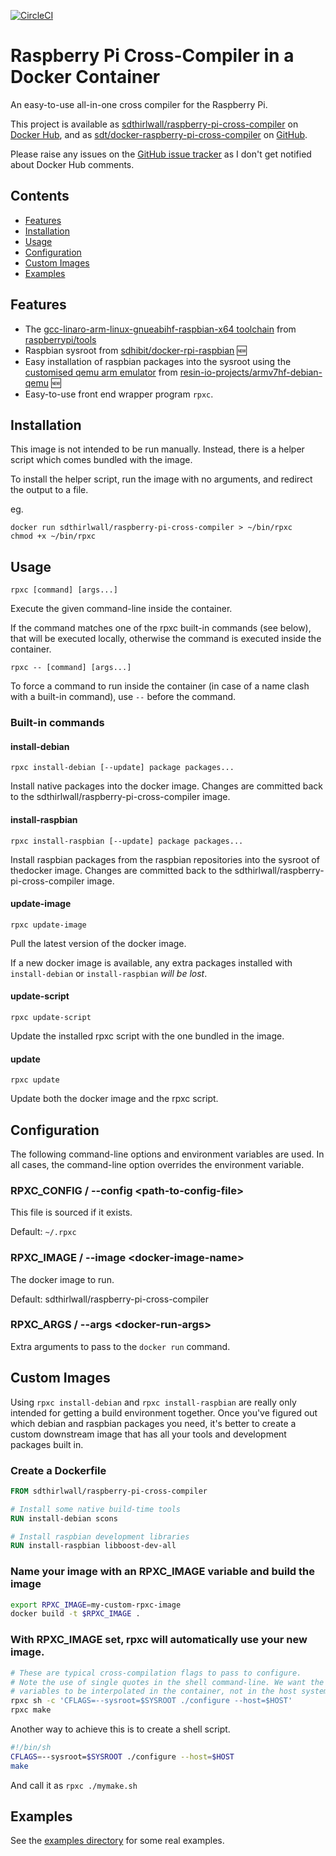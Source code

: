 [![CircleCI](https://circleci.com/gh/sdt/docker-raspberry-pi-cross-compiler.svg?style=svg)](https://circleci.com/gh/sdt/docker-raspberry-pi-cross-compiler)
# Raspberry Pi Cross-Compiler in a Docker Container

An easy-to-use  all-in-one cross compiler for the Raspberry Pi.

This project is available as [sdthirlwall/raspberry-pi-cross-compiler](https://registry.hub.docker.com/u/sdthirlwall/raspberry-pi-cross-compiler/) on [Docker Hub](https://hub.docker.com/), and as [sdt/docker-raspberry-pi-cross-compiler](https://github.com/sdt/docker-raspberry-pi-cross-compiler) on [GitHub](https://github.com).

Please raise any issues on the [GitHub issue tracker](https://github.com/sdt/docker-raspberry-pi-cross-compiler/issues) as I don't get notified about Docker Hub comments.

## Contents

* [Features](#features)
* [Installation](#installation)
* [Usage](#usage)
* [Configuration](#configuration)
* [Custom Images](#custom-images)
* [Examples](#examples)

## Features

* The [gcc-linaro-arm-linux-gnueabihf-raspbian-x64 toolchain](https://github.com/raspberrypi/tools/tree/master/arm-bcm2708/gcc-linaro-arm-linux-gnueabihf-raspbian-x64) from [raspberrypi/tools](https://github.com/raspberrypi/tools)
* Raspbian sysroot from [sdhibit/docker-rpi-raspbian](https://github.com/sdhibit/docker-rpi-raspbian) :new:
* Easy installation of raspbian packages into the sysroot using the [customised qemu arm emulator](https://resin.io/blog/building-arm-containers-on-any-x86-machine-even-dockerhub/) from [resin-io-projects/armv7hf-debian-qemu](https://github.com/resin-io-projects/armv7hf-debian-qemu) :new:
* Easy-to-use front end wrapper program `rpxc`.

## Installation

This image is not intended to be run manually. Instead, there is a helper script which comes bundled with the image.

To install the helper script, run the image with no arguments, and redirect the output to a file.

eg.
```
docker run sdthirlwall/raspberry-pi-cross-compiler > ~/bin/rpxc
chmod +x ~/bin/rpxc
```

## Usage

`rpxc [command] [args...]`

Execute the given command-line inside the container.

If the command matches one of the rpxc built-in commands (see below), that will be executed locally, otherwise the command is executed inside the container.

`rpxc -- [command] [args...]`

To force a command to run inside the container (in case of a name clash with a built-in command), use `--` before the command.

### Built-in commands

#### install-debian

`rpxc install-debian [--update] package packages...`

Install native packages into the docker image. Changes are committed back to the sdthirlwall/raspberry-pi-cross-compiler image.

#### install-raspbian

`rpxc install-raspbian [--update] package packages...`

Install raspbian packages from the raspbian repositories into the sysroot of thedocker image. Changes are committed back to the sdthirlwall/raspberry-pi-cross-compiler image.

#### update-image

`rpxc update-image`

Pull the latest version of the docker image.

If a new docker image is available, any extra packages installed with `install-debian` or `install-raspbian` _will be lost_.

#### update-script

`rpxc update-script`

Update the installed rpxc script with the one bundled in the image.

#### update

`rpxc update`

Update both the docker image and the rpxc script.

## Configuration

The following command-line options and environment variables are used. In all cases, the command-line option overrides the environment variable.

### RPXC_CONFIG / --config &lt;path-to-config-file&gt;

This file is sourced if it exists.

Default: `~/.rpxc`

### RPXC_IMAGE / --image &lt;docker-image-name&gt;

The docker image to run.

Default: sdthirlwall/raspberry-pi-cross-compiler

### RPXC_ARGS / --args &lt;docker-run-args&gt;

Extra arguments to pass to the `docker run` command.

## Custom Images

Using `rpxc install-debian` and `rpxc install-raspbian` are really only intended for getting a build environment together. Once you've figured out which debian and raspbian packages you need, it's better to create a custom downstream image that has all your tools and development packages built in.

### Create a Dockerfile

```Dockerfile
FROM sdthirlwall/raspberry-pi-cross-compiler

# Install some native build-time tools
RUN install-debian scons

# Install raspbian development libraries
RUN install-raspbian libboost-dev-all
```

### Name your image with an RPXC_IMAGE variable and build the image

```sh
export RPXC_IMAGE=my-custom-rpxc-image
docker build -t $RPXC_IMAGE .
```

### With RPXC_IMAGE set, rpxc will automatically use your new image.

```sh
# These are typical cross-compilation flags to pass to configure.
# Note the use of single quotes in the shell command-line. We want the
# variables to be interpolated in the container, not in the host system.
rpxc sh -c 'CFLAGS=--sysroot=$SYSROOT ./configure --host=$HOST'
rpxc make
```

Another way to achieve this is to create a shell script.

```sh
#!/bin/sh
CFLAGS=--sysroot=$SYSROOT ./configure --host=$HOST
make
```

And call it as `rpxc ./mymake.sh`

## Examples

See the [examples directory](https://github.com/sdt/docker-raspberry-pi-cross-compiler/tree/master/example) for some real examples.
